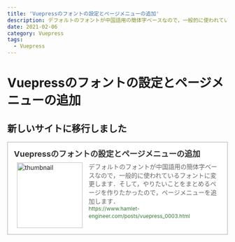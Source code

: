 ```yaml
---
title: 'Vuepressのフォントの設定とページメニューの追加'
description: デフォルトのフォントが中国語用の簡体字ベースなので，一般的に使われているフォントに変更します．そして，やりたいことをまとめるページを作りたかったので，ページメニューを追加します．
date: 2021-02-06
category: Vuepress
tags:
  - Vuepress
---
```

# Vuepressのフォントの設定とページメニューの追加


## 新しいサイトに移行しました
<blockquote class="blogcard" style="width:auto;border:1px solid #aaa;margin:1em 0;padding:1em;line-height:1.4;text-align:left;background:#fff;"><a href="https://www.hamlet-engineer.com/posts/vuepress_0003.html" target="_blank" style="display:block;text-decoration:none;"><div style="width:100%;margin:0 0 .5em;"><span style="font-size:18px;font-weight:700;color:#333">Vuepressのフォントの設定とページメニューの追加</span></div><div style="min-height:150px;"><div style="float:left;width:150px;height:150px;margin:0 .5em;position:relative;"><img src="https://images.weserv.nl/?w=150&url=https://www.hamlet-engineer.com/image/vuepress.png" alt="thumbnail" style="display:block;margin:0;padding:0;width:100%;height:auto;border:none;position:absolute;top:50%;transform:translateY(-50%);"/></div><div style="padding:0 .5em;overflow:hidden;text-overflow:ellipsis;"><span style="font-size:14px;font-weight:400;color:#666">デフォルトのフォントが中国語用の簡体字ベースなので，一般的に使われているフォントに変更します．そして，やりたいことをまとめるページを作りたかったので，ページメニューを追加します．</span><br/><span style="font-size:12px;font-weight:400;color:#373">https://www.hamlet-engineer.com/posts/vuepress_0003.html</span></div></div></a></blockquote>
